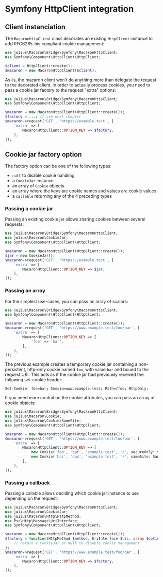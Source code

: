 # Symfony HttpClient integration

## Client instanciation

The `MacaronHttpClient` class decorates an existing `HttpClient` instance
to add RFC6265-bis compliant cookie management:

```php
use ju1ius\Macaron\Bridge\Symfony\MacaronHttpClient;
use Symfony\Component\HttpClient\HttpClient;

$client = HttpClient::create();
$macaron = new MacaronHttpClient($client);
```

As-is, the macaron client won't do anything more
than delegate the request to the decorated client.
In order to actually process cookies,
you need to pass a cookie jar factory to the request "extra" options:

```php
use ju1ius\Macaron\Bridge\Symfony\MacaronHttpClient;
use Symfony\Component\HttpClient\HttpClient;

$macaron = new MacaronHttpClient(HttpClient::create());
$factory = ...; // see next chapter
$macaron->request('GET', 'https://example.test', [
    'extra' => [
        MacaronHttpClient::OPTION_KEY => $factory,
    ],
]);
```

## Cookie jar factory option

The factory option can be one of the following types:
* `null` to disable cookie handling
* a `CookieJar` instance
* an array of `Cookie` objects
* an array where the keys are cookie names and values are cookie values
* a `callable` returning any of the 4 preceding types

### Passing a cookie jar

Passing an existing cookie jar allows sharing cookies between several requests:

```php
use ju1ius\Macaron\Bridge\Symfony\MacaronHttpClient;
use ju1ius\Macaron\CookieJar;
use Symfony\Component\HttpClient\HttpClient;

$macaron = new MacaronHttpClient(HttpClient::create());
$jar = new CookieJar();
$macaron->request('GET', 'https://example.test', [
    'extra' => [
        MacaronHttpClient::OPTION_KEY => $jar,
    ],
]);
```

### Passing an array

For the simplest use-cases, you can pass an array of scalars:

```php
use ju1ius\Macaron\Bridge\Symfony\MacaronHttpClient;
use Symfony\Component\HttpClient\HttpClient;

$macaron = new MacaronHttpClient(HttpClient::create());
$macaron->request('GET', 'https://www.example.test/foo/bar', [
    'extra' => [
        MacaronHttpClient::OPTION_KEY => [
            'foo' => 'bar',
        ],
    ],
]);
```

The previous example creates a temporary cookie jar containing a non-persistent,
http-only cookie named `foo`, with value `bar` and bound to the request URI.
This acts as if the cookie jar had previously received the following set-cookie header:

```http request
Set-Cookie: foo=bar; Domain=www.example.test; Path=/foo; HttpOnly;
```

If you need more control on the cookie attributes,
you can pass an array of cookie objects:

```php
use ju1ius\Macaron\Bridge\Symfony\MacaronHttpClient;
use ju1ius\Macaron\Cookie;
use ju1ius\Macaron\Cookie\SameSite;
use Symfony\Component\HttpClient\HttpClient;

$macaron = new MacaronHttpClient(HttpClient::create());
$macaron->request('GET', 'https://www.example.test/foo/bar', [
    'extra' => [
        MacaronHttpClient::OPTION_KEY => [
            new Cookie('foo', 'bar', 'example.test', '/', secureOnly: true),
            new Cookie('baz', 'qux', 'example.test', '/', sameSite: SameSite::Strict),
        ],
    ],
]);
```

### Passing a callback

Passing a callable allows deciding which cookie jar instance
to use depending on the request:

```php
use ju1ius\Macaron\Bridge\Symfony\MacaronHttpClient;
use ju1ius\Macaron\CookieJar;
use ju1ius\Macaron\Http\HttpMethod;
use Psr\Http\Message\UriInterface;
use Symfony\Component\HttpClient\HttpClient;

$macaron = new MacaronHttpClient(HttpClient::create());
$factory = function(HttpMethod $method, UriInterface $uri, array $options): ?CookieJar {
    // return a CookieJar or null to disable cookie management
};
$macaron->request('GET', 'https://www.example.test/foo/bar', [
    'extra' => [
        MacaronHttpClient::OPTION_KEY => $factory,
    ],
]);
```
